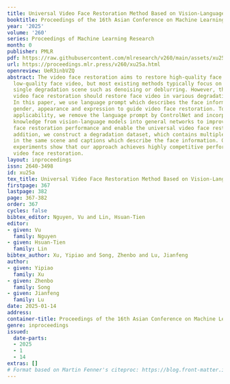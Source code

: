 ```yaml
---
title: Universal Video Face Restoration Method Based on Vision-Language Model
booktitle: Proceedings of the 16th Asian Conference on Machine Learning
year: '2025'
volume: '260'
series: Proceedings of Machine Learning Research
month: 0
publisher: PMLR
pdf: https://raw.githubusercontent.com/mlresearch/v260/main/assets/xu25a/xu25a.pdf
url: https://proceedings.mlr.press/v260/xu25a.html
openreview: UeR3inbVZQ
abstract: The video face restoration aims to restore high-quality face video from
  low-quality face video, but most existing methods typically focus on specific and
  single degradation scene such as denoising or deblurring. However, the universal
  video face restoration should restore face video in various degradation scenes.
  In this paper, we use language prompt which describes the face information including
  gender, appearance and expression to guide video face restoration. To enhance the
  applicability, we remove the language prompt by ControlNet and incorporate the human-level
  knowledge from vision-language models into general networks to improve the video
  face restoration performance and enable the universal video face restoration. In
  addition, we construct a degradation dataset, which contains multiple degradations
  in the same scene and captions which describe the face information. Our extensive
  experiments show that our approach achieves highly competitive performance in universal
  video face restoration.
layout: inproceedings
issn: 2640-3498
id: xu25a
tex_title: Universal Video Face Restoration Method Based on Vision-Language Model
firstpage: 367
lastpage: 382
page: 367-382
order: 367
cycles: false
bibtex_editor: Nguyen, Vu and Lin, Hsuan-Tien
editor:
- given: Vu
  family: Nguyen
- given: Hsuan-Tien
  family: Lin
bibtex_author: Xu, Yipiao and Song, Zhenbo and Lu, Jianfeng
author:
- given: Yipiao
  family: Xu
- given: Zhenbo
  family: Song
- given: Jianfeng
  family: Lu
date: 2025-01-14
address:
container-title: Proceedings of the 16th Asian Conference on Machine Learning
genre: inproceedings
issued:
  date-parts:
  - 2025
  - 1
  - 14
extras: []
# Format based on Martin Fenner's citeproc: https://blog.front-matter.io/posts/citeproc-yaml-for-bibliographies/
---
```

